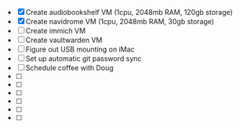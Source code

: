 - [x] Create audiobookshelf VM (1cpu, 2048mb RAM, 120gb storage)
- [x] Create navidrome VM (1cpu, 2048mb RAM, 30gb storage)
- [ ] Create immich VM
- [ ] Create vaultwarden VM
- [ ] Figure out USB mounting on iMac
- [ ] Set up automatic git password sync
- [ ] Schedule coffee with Doug
- [ ]
- [ ]
- [ ]
- [ ]
- [ ]
- [ ]
